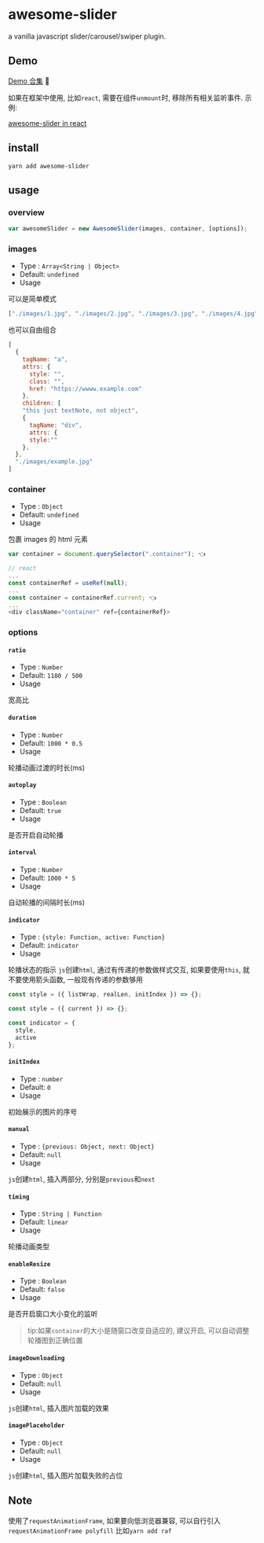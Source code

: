 # awesome-slider

a vanilla javascript slider/carousel/swiper plugin.

## Demo

[Demo 合集](https://metxnbr.github.io/awesome-slider/demo/) 🚀

如果在框架中使用, 比如`react`, 需要在组件`unmount`时, 移除所有相关监听事件. 示例:

[awesome-slider in react](https://codesandbox.io/embed/reactawesomeslider-wtbjc)

## install

`yarn add awesome-slider`

## usage

### overview

```js
var awesomeSlider = new AwesomeSlider(images, container, [options]);
```

### images

- Type : `Array<String | Object>`
- Default: `undefined`
- Usage

可以是简单模式

```js
["./images/1.jpg", "./images/2.jpg", "./images/3.jpg", "./images/4.jpg"];
```

也可以自由组合

```js
[
  {
    tagName: "a",
    attrs: {
      style: "",
      class: "",
      href: "https://wwww.example.com"
    },
    children: [
    "this just textNote, not object",
    {
      tagName: "div",
      attrs: {
      style:""
    },
  },
  "./images/example.jpg"
]
```

### container

- Type : `Object`
- Default: `undefined`
- Usage

包裹 images 的 html 元素

```js
var container = document.querySelector(".container"); 👈

// react
...
const containerRef = useRef(null);
...
const container = containerRef.current; 👈
...
<div className="container" ref={containerRef}>
```

### options

#### `ratio`

- Type : `Number`
- Default: `1180 / 500`
- Usage

宽高比

#### `duration`

- Type : `Number`
- Default: `1000 * 0.5`
- Usage

轮播动画过渡的时长(ms)

#### `autoplay`

- Type : `Boolean`
- Default: `true`
- Usage

是否开启自动轮播

#### `interval`

- Type : `Number`
- Default: `1000 * 5`
- Usage

自动轮播的间隔时长(ms)

#### `indicator`

- Type : `{style: Function, active: Function}`
- Default: `indicator`
- Usage

轮播状态的指示
`js`创建`html`, 通过有传递的参数做样式交互,
如果要使用`this`, 就不要使用箭头函数, 一般现有传递的参数够用

```js
const style = ({ listWrap, realLen, initIndex }) => {};

const style = ({ current }) => {};

const indicator = {
  style,
  active
};
```

#### `initIndex`

- Type : `number`
- Default: `0`
- Usage

初始展示的图片的序号

#### `manual`

- Type : `{previous: Object, next: Object}`
- Default: `null`
- Usage

`js`创建`html`, 插入两部分, 分别是`previous`和`next`

#### `timing`

- Type : `String | Function`
- Default: `linear`
- Usage

轮播动画类型

#### `enableResize`

- Type : `Boolean`
- Default: `false`
- Usage

是否开启窗口大小变化的监听

> tip:如果`container`的大小是随窗口改变自适应的, 建议开启, 可以自动调整轮播图到正确位置

#### `imageDownloading`

- Type : `Object`
- Default: `null`
- Usage

`js`创建`html`, 插入图片加载的效果

#### `imagePlaceholder`

- Type : `Object`
- Default: `null`
- Usage

`js`创建`html`, 插入图片加载失败的占位

## Note

使用了`requestAnimationFrame`, 如果要向低浏览器兼容, 可以自行引入`requestAnimationFrame polyfill` 比如`yarn add raf`
